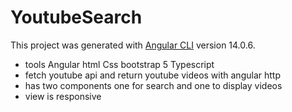 # YoutubeSearch

This project was generated with [Angular CLI](https://github.com/angular/angular-cli) version 14.0.6.

- tools Angular html Css bootstrap 5 Typescript
- fetch youtube api and return youtube videos with angular http 
- has two components one for search and one to display videos 
- view is responsive 
